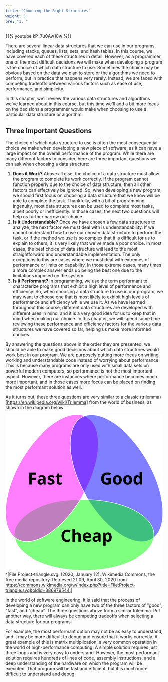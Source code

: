 ```yaml
---
title: "Choosing the Right Structures"
weight: 5
pre: "1. "
---
```

{{% youtube kP_7u0Aw10w %}}

There are several linear data structures that we can use in our programs, including stacks, queues, lists, sets, and hash tables. In this course, we have covered each of these structures in detail. However, as a programmer, one of the most difficult decisions we will make when developing a program is the choice of which data structure to use. Sometimes the choice may be obvious based on the data we plan to store or the algorithms we need to perform, but in practice that happens very rarely. Instead, we are faced with competing tradeoffs between various factors such as ease of use, performance, and simplicity. 

In this chapter, we'll review the various data structures and algorithms we've learned about in this course, but this time we'll add a bit more focus on the decisions a programmer would make when choosing to use a particular data structure or algorithm.

## Three Important Questions

The choice of which data structure to use is often the most consequential choice we make when developing a new piece of software, as it can have a large impact on the overall performance of the program. While there are many different factors to consider, here are three important questions we can ask when choosing a data structure:

1. **Does it Work?** Above all else, the choice of a data structure must allow the program to complete its work correctly. If the program cannot function properly due to the choice of data structure, then all other factors can effectively be ignored. So, when developing a new program, we should first focus on choosing a data structure that we know will be able to complete the task. Thankfully, with a bit of programming ingenuity, most data structures can be used to complete most tasks, albeit poorly or inefficiently. In those cases, the next two questions will help us further narrow our choice.
1. **Is it Understandable?** Once we have chosen a few data structures to analyze, the next factor we must deal with is understandability. If we cannot understand how to use our chosen data structure to perform the task, or if the method we use is so complex that it is difficult for us to explain to others, it is very likely that we've made a poor choice. In most cases, the best choice of data structure will lead to the most straightforward and understandable implementation. The only exceptions to this are cases where we must deal with extremes of performance or limits on capability. In those extreme cases, many times a more complex answer ends up being the best one due to the limitations imposed on the system. 
1. **Is it Performant?** In programming, we use the term performant to characterize programs that exhibit a high level of performance and efficiency. So, when choosing a data structure to use in our program, we may want to choose one that is most likely to exhibit high levels of performance and efficiency while we use it. As we have learned throughout this course, different data structures are developed with different uses in mind, and it is a very good idea for us to keep that in mind when making our choice. In this chapter, we will spend some time reviewing these performance and efficiency factors for the various data structures we have covered so far, helping us make more informed choices. 

By answering the questions above in the order they are presented, we should be able to make good decisions about which data structures would work best in our program. We are purposely putting more focus on writing working and understandable code instead of worrying about performance. This is because many programs are only used with small data sets on powerful modern computers, so performance is not the most important aspect. However, there are instances where performance becomes much more important, and in those cases more focus can be placed on finding the most performant solution as well. 

As it turns out, these three questions are very similar to a classic (trilemma)[https://en.wikipedia.org/wiki/Trilemma] from the world of business, as shown in the diagram below.

![Trilemma Diagram](/images/12/12.1.trilemma.svg)^[File:Project-triangle.svg. (2020, January 12). Wikimedia Commons, the free media repository. Retrieved 21:09, April 30, 2020 from https://commons.wikimedia.org/w/index.php?title=File:Project-triangle.svg&oldid=386979544.]
 
In the world of software engineering, it is said that the process of developing a new program can only have two of the three factors of "good", "fast", and "cheap". The three questions above form a similar trilemma. Put another way, there will always be competing tradeoffs when selecting a data structure for our programs. 

For example, the most performant option may not be as easy to understand, and it may be more difficult to debug and ensure that it works correctly. A great example of this is matrix multiplication, a very common operation in the world of high-performance computing. A simple solution requires just three loops and is very easy to understand. However, the most performant solution requires hundreds of lines of code, assembly instructions, and a deep understanding of the hardware on which the program will be executed. That program will be fast and efficient, but it is much more difficult to understand and debug.
